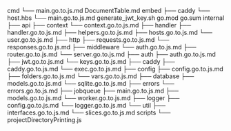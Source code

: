 cmd
    └── main.go.to.js.md
DocumentTable.md
embed
    ├── caddy
        └── host.hbs
    └── main.go.to.js.md
generate_jwt_key.sh
go.mod
go.sum
internal
    ├── api
        ├── context
            └── context.go.to.js.md
        ├── handler
            ├── handler.go.to.js.md
            ├── helpers.go.to.js.md
            ├── hosts.go.to.js.md
            └── user.go.to.js.md
        ├── http
            ├── requests.go.to.js.md
            └── responses.go.to.js.md
        ├── middleware
            └── auth.go.to.js.md
        ├── router.go.to.js.md
        └── server.go.to.js.md
    ├── auth
        ├── auth.go.to.js.md
        ├── jwt.go.to.js.md
        └── keys.go.to.js.md
    ├── caddy
        ├── caddy.go.to.js.md
        └── exec.go.to.js.md
    ├── config
        ├── config.go.to.js.md
        ├── folders.go.to.js.md
        └── vars.go.to.js.md
    ├── database
        ├── models.go.to.js.md
        └── sqlite.go.to.js.md
    ├── errors
        └── errors.go.to.js.md
    ├── jobqueue
        ├── main.go.to.js.md
        ├── models.go.to.js.md
        └── worker.go.to.js.md
    ├── logger
        ├── config.go.to.js.md
        └── logger.go.to.js.md
    └── util
        ├── interfaces.go.to.js.md
        └── slices.go.to.js.md
scripts
    └── projectDirectoryPrinting.js
